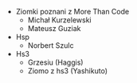 - Ziomki poznani z More Than Code
	- Michał Kurzelewski
	- Mateusz Guziak
- Hsp
	- Norbert Szulc
- Hs3
	- Grzesiu (Haggis)
	- Ziomo z hs3 (Yashikuto)

